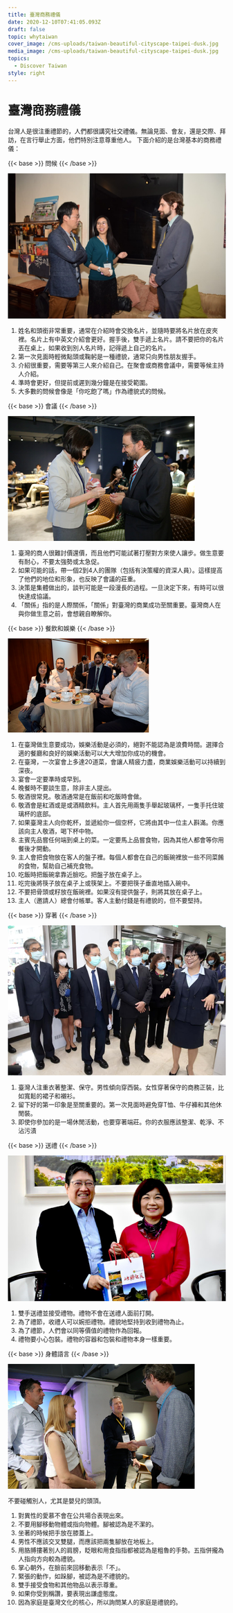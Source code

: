 ```yaml
---
title: 臺灣商務禮儀
date: 2020-12-10T07:41:05.093Z
draft: false
topic: whytaiwan
cover_image: /cms-uploads/taiwan-beautiful-cityscape-taipei-dusk.jpg
media_image: /cms-uploads/taiwan-beautiful-cityscape-taipei-dusk.jpg
topics:
  - Discover Taiwan
style: right
---
```

# 臺灣商務禮儀

台灣人是很注重禮節的，人們都很講究社交禮儀。無論見面、會友，還是交際、拜訪，在言行舉止方面，他們特別注意尊重他人。
下面介紹的是台灣基本的商務禮儀：

{{< base >}}
問候
{{< /base >}}



![問候](/cms-uploads/greetings.png)

1. 姓名和頭銜非常重要，通常在介紹時會交換名片，並隨時要將名片放在皮夾裡。名片上有中英文介紹會更好。握手後，雙手遞上名片。請不要把你的名片丟在桌上，如果收到別人名片時，記得遞上自己的名片。
2. 第一次見面時輕微點頭或鞠躬是一種禮貌，通常只向男性朋友握手。
3. 介紹很重要，需要等第三人來介紹自己。在聚會或商務會議中，需要等候主持人介紹。
4. 準時會更好，但提前或遲到幾分鐘是在接受範圍。
5. 大多數的問候會像是「你吃飽了嗎」作為禮貌式的問候。

{{< base >}}
會議
{{< /base >}}



![交換名片](/cms-uploads/exchange-business-cards.png)

1. 臺灣的商人很難討價還價，而且他們可能試著打壓對方來使人讓步。做生意要有耐心，不要太強勢或太急促。
2. 如果可能的話，帶一個2到4人的團隊（包括有決策權的資深人員）。這樣提高了他們的地位和形象，也反映了會議的莊重。
3. 決策是集體做出的，談判可能是一段漫長的過程。一旦決定下來，有時可以很快達成協議。
4. 「關係」指的是人際關係，「關係」對臺灣的商業成功至關重要。臺灣商人在與你做生意之前，會想親自瞭解你。

{{< base >}}
餐飲和娛樂
{{< /base >}}



![餐飲和娛樂](/cms-uploads/dining-and-entertainment.png)

1. 在臺灣做生意要成功，娛樂活動是必須的，絕對不能認為是浪費時間。選擇合適的餐廳和良好的娛樂活動可以大大增加你成功的機會。
2. 在臺灣，一次宴會上多達20道菜，會讓人精疲力盡，商業娛樂活動可以持續到深夜。
3. 宴會一定要準時或早到。
4. 晚餐時不要談生意，除非主人提出。
5. 敬酒很常見。敬酒通常是在飯前和吃飯時會做。
6. 敬酒會是紅酒或是或酒精飲料。主人首先用兩隻手舉起玻璃杯，一隻手托住玻璃杯的底部。
7. 如果臺灣主人向你乾杯，並遞給你一個空杯，它將由其中一位主人斟滿。你應該向主人敬酒，喝下杯中物。
8. 主賓先品嘗任何端到桌上的菜。一定要馬上品嘗食物，因為其他人都會等你用餐後才開動。
9. 主人會把食物放在客人的盤子裡。每個人都會在自己的飯碗裡放一些不同菜餚的食物，幫助自己補充食物。
10. 吃飯時把飯碗拿靠近臉吃。把盤子放在桌子上。
11. 吃完後將筷子放在桌子上或筷架上。不要把筷子垂直地插入碗中。
12. 不要把骨頭或籽放在飯碗裡。如果沒有提供盤子，則將其放在桌子上。
13. 主人（邀請人）總會付帳單。客人主動付錢是有禮貌的，但不要堅持。

{{< base >}}
穿著
{{< /base >}}

![穿著](/cms-uploads/fashion.png)

1. 臺灣人注重衣著整潔、保守。男性傾向穿西裝。女性穿著保守的商務正裝，比如寬鬆的裙子和襯衫。
2. 留下好的第一印象是至關重要的。第一次見面時避免穿T恤、牛仔褲和其他休閒裝。
3. 即使你參加的是一場休閒活動，也要穿著端莊。你的衣服應該整潔、乾淨、不沾污漬

{{< base >}}
送禮
{{< /base >}}



![送禮](/cms-uploads/gifts.png)

1. 雙手送禮並接受禮物。禮物不會在送禮人面前打開。
2. 為了禮節，收禮人可以婉拒禮物。禮貌地堅持到收到禮物為止。
3. 為了禮節，人們會以同等價值的禮物作為回報。
4. 禮物要小心包裝。禮物的容器和包裝和禮物本身一樣重要。

{{< base >}}
身體語言
{{< /base >}}



![身體語言](/cms-uploads/body-language.png)

不要碰觸別人，尤其是嬰兒的頭頂。

1. 對異性的愛慕不會在公共場合表現出來。
2. 不要用腳移動物體或指向物體。腳被認為是不潔的。
3. 坐著的時候把手放在膝蓋上。
4. 男性不應該交叉雙腿，而應該把兩隻腳放在地板上。
5. 用胳膊摟著別人的肩膀，眨眼和用食指指都被認為是粗魯的手勢。五指併攏為人指向方向較為禮貌。
6. 掌心朝外，在臉前來回移動表示「不」。
7. 緊張的動作，如跺腳，被認為是不禮貌的。
8. 雙手接受食物和其他物品以表示尊重。
9. 如果你受到稱讚，要表現出謙虛態度。
10. 因為家庭是臺灣文化的核心，所以詢問某人的家庭是禮貌的。